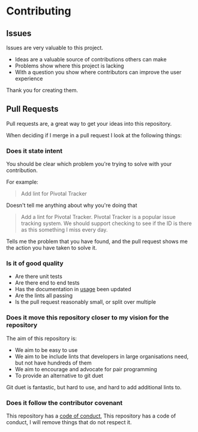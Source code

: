 # Contributing

## Issues

Issues are very valuable to this project.

-   Ideas are a valuable source of contributions others can make
-   Problems show where this project is lacking
-   With a question you show where contributors can improve the user
    experience

Thank you for creating them.

## Pull Requests

Pull requests are, a great way to get your ideas into this repository.

When deciding if I merge in a pull request I look at the following
things:

### Does it state intent

You should be clear which problem you're trying to solve with your
contribution.

For example:

> Add lint for Pivotal Tracker

Doesn't tell me anything about why you're doing that

> Add a lint for Pivotal Tracker. Pivotal Tracker is a popular issue
> tracking system. We should support checking to see if the ID is there
> as this something I miss every day.

Tells me the problem that you have found, and the pull request shows me
the action you have taken to solve it.

### Is it of good quality

-   Are there unit tests
-   Are there end to end tests
-   Has the documentation in [usage](./usage) been updated
-   Are the lints all passing
-   Is the pull request reasonably small, or split over multiple

### Does it move this repository closer to my vision for the repository

The aim of this repository is:

-   We aim to be easy to use
-   We aim to be include lints that developers in large organisations
    need, but not have hundreds of them
-   We aim to encourage and advocate for pair programming
-   To provide an alternative to git duet

Git duet is fantastic, but hard to use, and hard to add additional lints
to.

### Does it follow the contributor covenant

This repository has a [code of conduct](CODE_OF_CONDUCT.md), This
repository has a code of conduct, I will remove things that do not
respect it.
